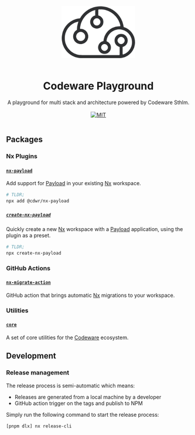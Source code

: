 <p align="center">
  <br />
  <img width="200" src="./assets/cdwr-cloud.png" alt="codeware sthlm logo">
  <br />
  <br />
</p>

<h1 align='center'>Codeware Playground</h1>

<p align='center'>
  A playground for multi stack and architecture powered by Codeware Sthlm.
  <br />
  <br />
  <a href='https://opensource.org/licenses/MIT'><img src='https://img.shields.io/badge/License-MIT-green.svg' alt='MIT'></a>
  <br />
  <br />
</p>

## Packages

### Nx Plugins

#### [`nx-payload`](packages/nx-payload)

Add support for [Payload](https://payloadcms.com) in your existing [Nx](https://nx.dev) workspace.

```sh
# TLDR;
npx add @cdwr/nx-payload
```

##### [`create-nx-payload`](packages/create-nx-payload)

Quickly create a new [Nx](https://nx.dev) workspace with a [Payload](https://payloadcms.com) application, using the plugin as a preset.

```sh
# TLDR;
npx create-nx-payload
```

### GitHub Actions

#### [`nx-migrate-action`](packages/nx-migrate-action)

GitHub action that brings automatic [Nx](https://nx.dev) migrations to your workspace.

### Utilities

#### [`core`](packages/core)

A set of core utilities for the [Codeware](https://codeware.se) ecosystem.

## Development

### Release management

The release process is semi-automatic which means:

- Releases are generated from a local machine by a developer
- GitHub action trigger on the tags and publish to NPM

Simply run the following command to start the release process:

```sh
[pnpm dlx] nx release-cli
```

